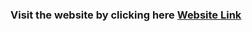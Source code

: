 
### Visit the website by clicking here [Website Link](https://classical-shop-website.netlify.app/)
